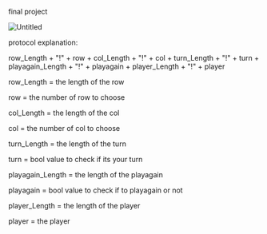 final project


![Untitled](https://github.com/tox1234/final-project/assets/102309965/a951c0ce-f078-493f-8912-b8a79aee2040)


protocol explanation:

row_Length + "!" + row + col_Length + "!" + col + turn_Length + "!" + turn + playagain_Length + "!" + playagain + player_Length + "!" + player

row_Length = the length of the row

row = the number of row to choose

col_Length = the length of the col

col = the number of col to choose

turn_Length = the length of the turn

turn = bool value to check if its your turn

playagain_Length = the length of the playagain

playagain = bool value to check if to playagain or not

player_Length = the length of the player

player = the player


